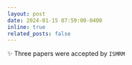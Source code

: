 ```yaml
---
layout: post
date: 2024-01-15 07:59:00-0400 
inline: true
related_posts: false
---
```


 :sparkles: Three papers were accepted by `ISMRM`    
